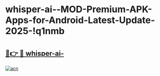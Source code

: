 # whisper-ai--MOD-Premium-APK-Apps-for-Android-Latest-Update-2025-!q1nmb

# <h2><a href="https://423tno.esa.edu.pl?title=whisper-ai-&ref=q1nmb">🔗👉 🔴 whisper-ai-</a></h2>

[![acn](https://github.com/user-attachments/assets/0f9c940e-d8b0-45ae-aac7-cd30a18b3e1c)](https://423tno.esa.edu.pl?title=whisper-ai-&ref=q1nmb)

